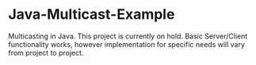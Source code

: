 # Java-Multicast-Example
Multicasting in Java.
This project is currently on hold. Basic Server/Client functionality works, however implementation for specific needs will vary from project to project.
